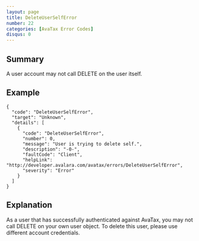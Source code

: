 ```yaml
---
layout: page
title: DeleteUserSelfError
number: 22
categories: [AvaTax Error Codes]
disqus: 0
---
```


## Summary

A user account may not call DELETE on the user itself.

## Example

    {
      "code": "DeleteUserSelfError",
      "target": "Unknown",
      "details": [
        {
          "code": "DeleteUserSelfError",
          "number": 0,
          "message": "User is trying to delete self.",
          "description": "-0-",
          "faultCode": "Client",
          "helpLink": "http://developer.avalara.com/avatax/errors/DeleteUserSelfError",
          "severity": "Error"
        }
      ]
    }

## Explanation

As a user that has successfully authenticated against AvaTax, you may not call DELETE on your own user object.  To delete this user, please use different account credentials.
